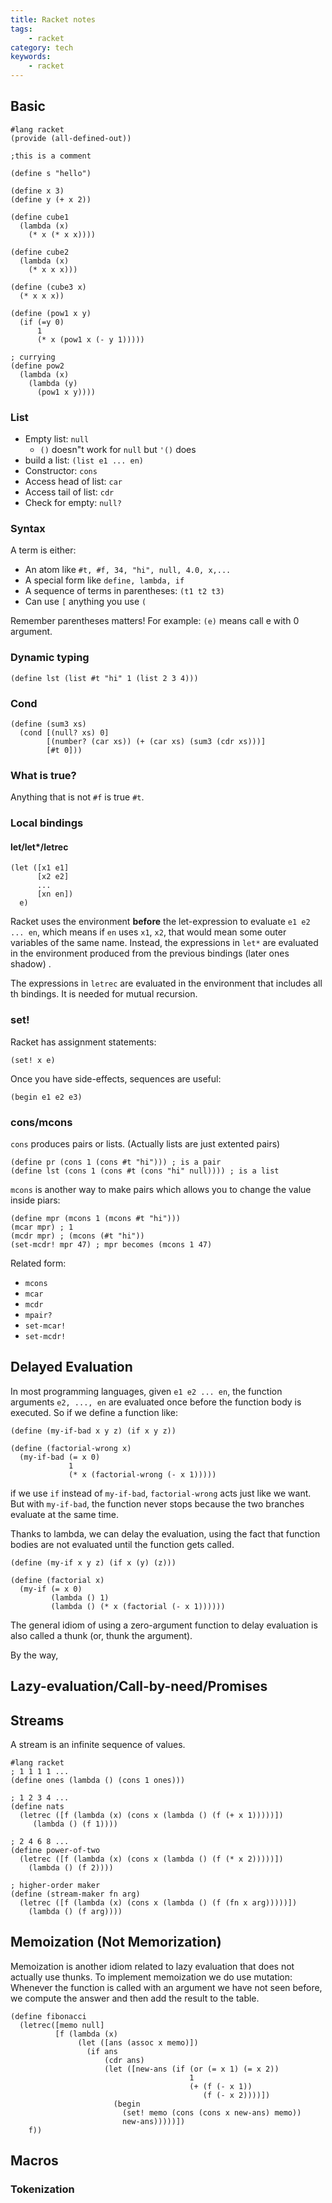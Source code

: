 ```yaml
---
title: Racket notes
tags:
    - racket
category: tech
keywords:
    - racket
---
```


## Basic

```racket
#lang racket
(provide (all-defined-out))

;this is a comment

(define s "hello")

(define x 3)
(define y (+ x 2))

(define cube1
  (lambda (x)
    (* x (* x x))))

(define cube2
  (lambda (x)
    (* x x x)))

(define (cube3 x)
  (* x x x))

(define (pow1 x y)
  (if (=y 0)
      1
      (* x (pow1 x (- y 1)))))

; currying
(define pow2
  (lambda (x)
    (lambda (y)
      (pow1 x y))))

```

### List

* Empty list: `null`
	* `()` doesn"t work for `null` but `'()` does
* build a list: `(list e1 ... en)`
* Constructor: `cons`
* Access head of list: `car`
* Access tail of list: `cdr`
* Check for empty: `null?`

### Syntax

A term is either:
* An atom like `#t, #f, 34, "hi", null, 4.0, x,...`
* A special form like `define, lambda, if`
* A sequence of terms in parentheses: `(t1 t2 t3)`
* Can use `[` anything you use `(`

Remember parentheses matters! For example:
`(e)` means call e with 0 argument.

### Dynamic typing

```racket
(define lst (list #t "hi" 1 (list 2 3 4)))
```

### Cond

```racket
(define (sum3 xs)
  (cond [(null? xs) 0]
        [(number? (car xs)) (+ (car xs) (sum3 (cdr xs)))]
        [#t 0]))
```

### What is true?

Anything that is not `#f` is true `#t`.

### Local bindings

#### let/let*/letrec

```racket
(let ([x1 e1]
      [x2 e2]
      ...
      [xn en])
  e)
```

Racket uses the environment **before** the let-expression to evaluate `e1 e2 ... en`, which means if `en` uses `x1`, `x2`, that would mean some outer variables of the same name. Instead, the expressions in `let*` are evaluated in the environment produced from the previous bindings (later ones shadow) . 

The expressions in `letrec` are evaluated in the environment that includes all th bindings. It is needed for mutual recursion.

### set!

Racket has assignment statements:
```racket
(set! x e)
```

Once you have side-effects, sequences are useful:
```racket
(begin e1 e2 e3)
```

### cons/mcons

`cons` produces pairs or lists. (Actually lists are just extented pairs)
```racket
(define pr (cons 1 (cons #t "hi"))) ; is a pair
(define lst (cons 1 (cons #t (cons "hi" null)))) ; is a list
```

`mcons` is another way to make pairs which allows you to change the value inside piars:
```racket
(define mpr (mcons 1 (mcons #t "hi")))
(mcar mpr) ; 1
(mcdr mpr) ; (mcons (#t "hi"))
(set-mcdr! mpr 47) ; mpr becomes (mcons 1 47)
```

Related form:
* `mcons`
* `mcar`
* `mcdr`
* `mpair?`
* `set-mcar!`
* `set-mcdr!`

## Delayed Evaluation

In most programming languages, given `e1 e2 ... en`, the function arguments `e2, ..., en` are evaluated once before the function body is executed. 
So if we define a function like:
```rkt
(define (my-if-bad x y z) (if x y z))

(define (factorial-wrong x)
  (my-if-bad (= x 0)
             1
             (* x (factorial-wrong (- x 1)))))
```
if we use `if` instead of `my-if-bad`, `factorial-wrong` acts just like we want. But with `my-if-bad`, the function never stops because the two branches evaluate at the same time.

Thanks to lambda, we can delay the evaluation, using the fact that function bodies are not evaluated until the function gets called.
```rkt
(define (my-if x y z) (if x (y) (z)))

(define (factorial x)
  (my-if (= x 0)
         (lambda () 1)
         (lambda () (* x (factorial (- x 1))))))
```
The general idiom of using a zero-argument function to delay evaluation is also called a thunk (or, thunk the argument).

By the way,

## Lazy-evaluation/Call-by-need/Promises

## Streams

A stream is an infinite sequence of values.
```racket
#lang racket
; 1 1 1 1 ...
(define ones (lambda () (cons 1 ones)))

; 1 2 3 4 ...
(define nats
  (letrec ([f (lambda (x) (cons x (lambda () (f (+ x 1)))))])
     (lambda () (f 1))))

; 2 4 6 8 ...
(define power-of-two
  (letrec ([f (lambda (x) (cons x (lambda () (f (* x 2)))))])
    (lambda () (f 2))))

; higher-order maker
(define (stream-maker fn arg)
  (letrec ([f (lambda (x) (cons x (lambda () (f (fn x arg)))))])
    (lambda () (f arg))))
```

## Memoization (Not Memorization) 

Memoization is another idiom related to lazy evaluation that does not actually use thunks. To implement memoization we do use mutation: Whenever the function is called with an argument we have not seen before, we compute the answer and then add the result to the table.

```racket
(define fibonacci
  (letrec([memo null]
          [f (lambda (x)
               (let ([ans (assoc x memo)])
                 (if ans
                     (cdr ans)
                     (let ([new-ans (if (or (= x 1) (= x 2))
                                        1
                                        (+ (f (- x 1))
                                           (f (- x 2))))])
                       (begin
                         (set! memo (cons (cons x new-ans) memo))
                         new-ans)))))])
    f))
```

## Macros

### Tokenization


<!--stackedit_data:
eyJoaXN0b3J5IjpbMjE4NzU5MjAsLTQxODAxODY2MCwtMjAzMz
gwODU4NiwxNjA1ODA3NzMwLDEzNzEyNTk3MzYsMTQ4NTE0MTM3
NCw4OTYzNTc2NTEsLTEzODgxNjM1OTQsLTIwNTU3NTk0NzgsLT
IwMzc0NjcxNTksNTMxNDU5NTIsMjA3ODUzMTU3LC0zODE2NzY0
MTgsMTU2MDM1OTY4LDYzNjUzMDAxMiwtMTA1MjA3NjcxMywzMD
UxNzkwNzcsLTE1MTYzMzgxNTksNTQ4MDQ0MzM5LC0xNDM2MDIx
NDk1XX0=
-->